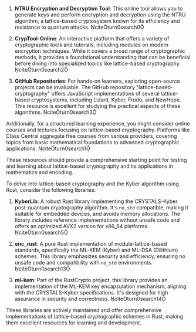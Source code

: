 1. **NTRU Encryption and Decryption Tool**: This online tool allows you to generate keys and perform encryption and decryption using the NTRU algorithm, a lattice-based cryptosystem known for its efficiency and resistance to quantum attacks. citeturn0search0

2. **CrypTool-Online**: An interactive platform that offers a variety of cryptographic tools and tutorials, including modules on modern encryption techniques. While it covers a broad range of cryptographic methods, it provides a foundational understanding that can be beneficial before diving into specialized topics like lattice-based cryptography. citeturn0search2

3. **GitHub Repositories**: For hands-on learners, exploring open-source projects can be invaluable. The GitHub repository "lattice-based-cryptography" offers JavaScript implementations of several lattice-based cryptosystems, including Lizard, Kyber, Frodo, and NewHope. This resource is excellent for studying the practical aspects of these algorithms. citeturn0search3

Additionally, for a structured learning experience, you might consider online courses and lectures focusing on lattice-based cryptography. Platforms like Class Central aggregate free courses from various providers, covering topics from basic mathematical foundations to advanced cryptographic applications. citeturn0search1

These resources should provide a comprehensive starting point for testing and learning about lattice-based cryptography and its applications in mathematics and encoding. 

To delve into lattice-based cryptography and the Kyber algorithm using Rust, consider the following libraries:

1. **KyberLib**: A robust Rust library implementing the CRYSTALS-Kyber post-quantum cryptography algorithm. It's `no_std` compatible, making it suitable for embedded devices, and avoids memory allocations. The library includes reference implementations without unsafe code and offers an optimized AVX2 version for x86_64 platforms. citeturn0search5

2. **enc_rust**: A pure Rust implementation of module-lattice-based standards, specifically the ML-KEM (Kyber) and ML-DSA (Dilithium) schemes. This library emphasizes security and efficiency, ensuring no unsafe code and compatibility with `no_std` environments. citeturn0search13

3. **ml-kem**: Part of the RustCrypto project, this library provides an implementation of the ML-KEM key encapsulation mechanism, aligning with the CRYSTALS-Kyber specifications. It's designed for high assurance in security and correctness. citeturn0search14

These libraries are actively maintained and offer comprehensive implementations of lattice-based cryptographic schemes in Rust, making them excellent resources for learning and development. 
